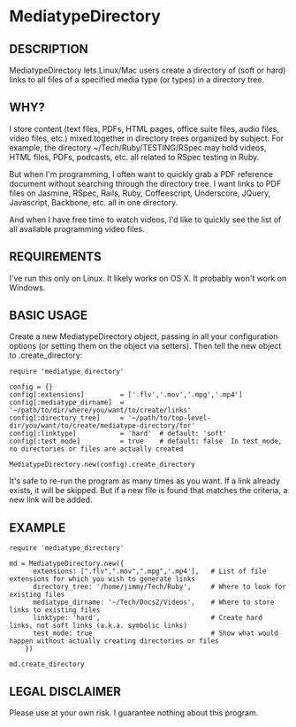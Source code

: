 # MediatypeDirectory

## DESCRIPTION

MediatypeDirectory lets Linux/Mac users create a directory of (soft or hard) links to all files of a specified media type (or types) in a directory tree.

## WHY?

I store content (text files, PDFs, HTML pages, office suite files, audio files, video files, etc.) mixed together in directory trees organized by subject. For example, the directory ~/Tech/Ruby/TESTING/RSpec may hold videos, HTML files, PDFs, podcasts, etc. all related to RSpec testing in Ruby.

But when I'm programming, I often want to quickly grab a PDF reference document without searching through the directory tree. I want links to PDF files on Jasmine, RSpec, Rails, Ruby, Coffeescript, Underscore, JQuery, Javascript, Backbone, etc. all in one directory.

And when I have free time to watch videos, I'd like to quickly see the list of all available programming video files.

## REQUIREMENTS

I've run this only on Linux. It likely works on OS X. It probably won't work on Windows.

## BASIC USAGE

Create a new MediatypeDirectory object, passing in all your configuration options (or setting them on the object via setters). Then tell the new object to .create_directory:

    require 'mediatype_directory'

    config = {}
    config[:extensions]         = ['.flv','.mov','.mpg','.mp4']
    config[:mediatype_dirname]  = '~/path/to/dir/where/you/want/to/create/links'
    config[:directory_tree]     = '~/path/to/top-level-dir/you/want/to/create/mediatype-directory/for'
    config[:linktype]           = 'hard'  # default: 'soft'
    config[:test_mode]          = true    # default: false  In test_mode, no directories or files are actually created

    MediatypeDirectory.new(config).create_directory

It's safe to re-run the program as many times as you want. If a link already exists, it will be skipped. But if a new file is found that matches the criteria, a new link will be added.

## EXAMPLE

    require 'mediatype_directory'

    md = MediatypeDirectory.new({
          extensions: [".flv",".mov",".mpg",'.mp4'],   # List of file extensions for which you wish to generate links
          directory_tree: '/home/jimmy/Tech/Ruby',     # Where to look for existing files
          mediatype_dirname: '~/Tech/Docs2/Videos',    # Where to store links to existing files
          linktype: 'hard',                            # Create hard links, not soft links (a.k.a. symbolic links)
          test_mode: true                              # Show what would happen without actually creating directories or files
        })

    md.create_directory

## LEGAL DISCLAIMER

Please use at your own risk. I guarantee nothing about this program.

